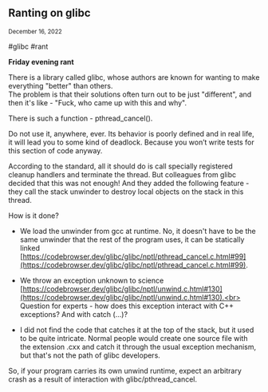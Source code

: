 ## Ranting on glibc
<sup> December 16, 2022 </sup>

#glibc #rant

**Friday evening rant**

There is a library called glibc, whose authors are known for wanting to make everything "better" than others.<br>
The problem is that their solutions often turn out to be just "different", and then it's like - "Fuck, who came up with this and why".

There is such a function - pthread_cancel().

Do not use it, anywhere, ever. Its behavior is poorly defined and in real life, it will lead you to some kind of deadlock. Because you won’t write tests for this section of code anyway.

According to the standard, all it should do is call specially registered cleanup handlers and terminate the thread. But colleagues from glibc decided that this was not enough! And they added the following feature - they call the stack unwinder to destroy local objects on the stack in this thread.

How is it done?

* We load the unwinder from gcc at runtime. No, it doesn't have to be the same unwinder that the rest of the program uses, it can be statically linked [https://codebrowser.dev/glibc/glibc/nptl/pthread_cancel.c.html#99](https://codebrowser.dev/glibc/glibc/nptl/pthread_cancel.c.html#99).

* We throw an exception unknown to science [https://codebrowser.dev/glibc/glibc/nptl/unwind.c.html#130](https://codebrowser.dev/glibc/glibc/nptl/unwind.c.html#130).<br>
Question for experts  - how does this exception interact with C++ exceptions? And with catch (...)?

* I did not find the code that catches it at the top of the stack, but it used to be quite intricate. Normal people would create one source file with the extension .cxx and catch it through the usual exception mechanism, but that's not the path of glibc developers.

So, if your program carries its own unwind runtime, expect an arbitrary crash as a result of interaction with glibc/pthread_cancel.
